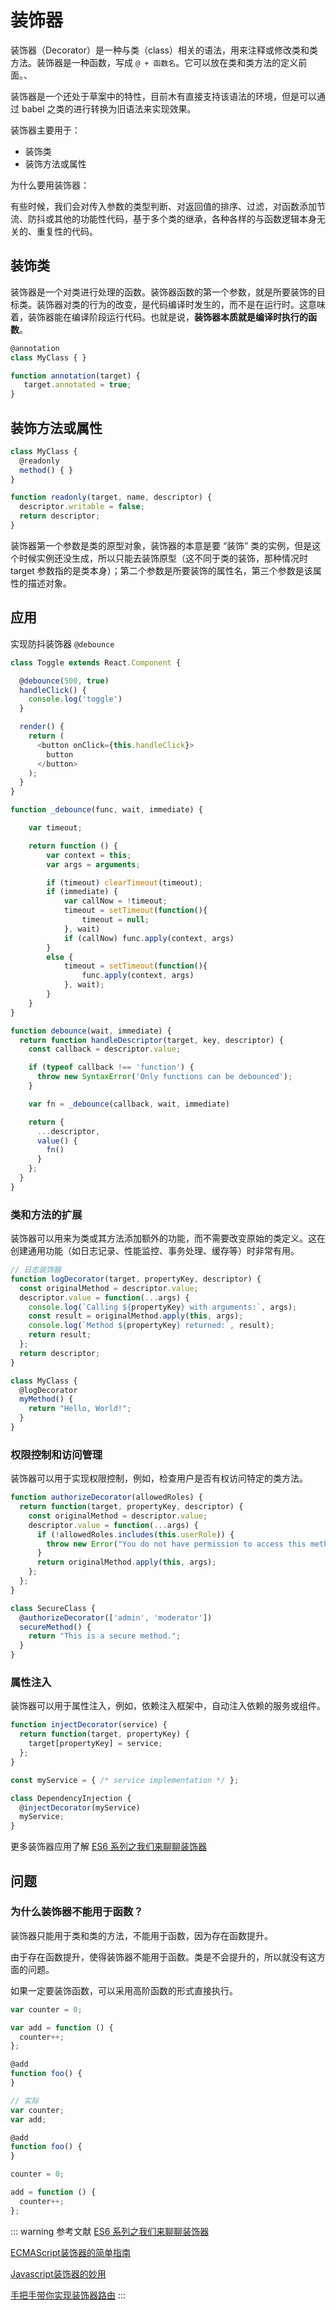 # 装饰器

装饰器（Decorator）是一种与类（class）相关的语法，用来注释或修改类和类方法。装饰器是一种函数，写成 `@ + 函数名`。它可以放在类和类方法的定义前面。、

装饰器是一个还处于草案中的特性，目前木有直接支持该语法的环境，但是可以通过 babel 之类的进行转换为旧语法来实现效果。

装饰器主要用于：

- 装饰类
- 装饰方法或属性

为什么要用装饰器：

有些时候，我们会对传入参数的类型判断、对返回值的排序、过滤，对函数添加节流、防抖或其他的功能性代码，基于多个类的继承，各种各样的与函数逻辑本身无关的、重复性的代码。

## 装饰类

装饰器是一个对类进行处理的函数。装饰器函数的第一个参数，就是所要装饰的目标类。装饰器对类的行为的改变，是代码编译时发生的，而不是在运行时。这意味着，装饰器能在编译阶段运行代码。也就是说，**装饰器本质就是编译时执行的函数**。

```js
@annotation
class MyClass { }

function annotation(target) {
   target.annotated = true;
}
```

## 装饰方法或属性

```js
class MyClass {
  @readonly
  method() { }
}

function readonly(target, name, descriptor) {
  descriptor.writable = false;
  return descriptor;
}
```

装饰器第一个参数是类的原型对象，装饰器的本意是要 “装饰” 类的实例，但是这个时候实例还没生成，所以只能去装饰原型（这不同于类的装饰，那种情况时 target 参数指的是类本身）；第二个参数是所要装饰的属性名，第三个参数是该属性的描述对象。

## 应用

实现防抖装饰器 `@debounce`

```js
class Toggle extends React.Component {

  @debounce(500, true)
  handleClick() {
    console.log('toggle')
  }

  render() {
    return (
      <button onClick={this.handleClick}>
        button
      </button>
    );
  }
}

function _debounce(func, wait, immediate) {

    var timeout;

    return function () {
        var context = this;
        var args = arguments;

        if (timeout) clearTimeout(timeout);
        if (immediate) {
            var callNow = !timeout;
            timeout = setTimeout(function(){
                timeout = null;
            }, wait)
            if (callNow) func.apply(context, args)
        }
        else {
            timeout = setTimeout(function(){
                func.apply(context, args)
            }, wait);
        }
    }
}

function debounce(wait, immediate) {
  return function handleDescriptor(target, key, descriptor) {
    const callback = descriptor.value;

    if (typeof callback !== 'function') {
      throw new SyntaxError('Only functions can be debounced');
    }

    var fn = _debounce(callback, wait, immediate)

    return {
      ...descriptor,
      value() {
        fn()
      }
    };
  }
}
```

### 类和方法的扩展

装饰器可以用来为类或其方法添加额外的功能，而不需要改变原始的类定义。这在创建通用功能（如日志记录、性能监控、事务处理、缓存等）时非常有用。

```js
// 日志装饰器
function logDecorator(target, propertyKey, descriptor) {
  const originalMethod = descriptor.value;
  descriptor.value = function(...args) {
    console.log(`Calling ${propertyKey} with arguments:`, args);
    const result = originalMethod.apply(this, args);
    console.log(`Method ${propertyKey} returned:`, result);
    return result;
  };
  return descriptor;
}

class MyClass {
  @logDecorator
  myMethod() {
    return "Hello, World!";
  }
}
```

### 权限控制和访问管理

装饰器可以用于实现权限控制，例如，检查用户是否有权访问特定的类方法。

```js
function authorizeDecorator(allowedRoles) {
  return function(target, propertyKey, descriptor) {
    const originalMethod = descriptor.value;
    descriptor.value = function(...args) {
      if (!allowedRoles.includes(this.userRole)) {
        throw new Error("You do not have permission to access this method.");
      }
      return originalMethod.apply(this, args);
    };
  };
}

class SecureClass {
  @authorizeDecorator(['admin', 'moderator'])
  secureMethod() {
    return "This is a secure method.";
  }
}
```

### 属性注入

装饰器可以用于属性注入，例如，依赖注入框架中，自动注入依赖的服务或组件。

```js
function injectDecorator(service) {
  return function(target, propertyKey) {
    target[propertyKey] = service;
  };
}

const myService = { /* service implementation */ };

class DependencyInjection {
  @injectDecorator(myService)
  myService;
}
```

更多装饰器应用了解 [ES6 系列之我们来聊聊装饰器](https://github.com/mqyqingfeng/Blog/issues/109)

## 问题

### 为什么装饰器不能用于函数？

装饰器只能用于类和类的方法，不能用于函数，因为存在函数提升。

由于存在函数提升，使得装饰器不能用于函数。类是不会提升的，所以就没有这方面的问题。

如果一定要装饰函数，可以采用高阶函数的形式直接执行。

```js
var counter = 0;

var add = function () {
  counter++;
};

@add
function foo() {
}

// 实际
var counter;
var add;

@add
function foo() {
}

counter = 0;

add = function () {
  counter++;
};
```

::: warning 参考文献
[ES6 系列之我们来聊聊装饰器](https://github.com/mqyqingfeng/Blog/issues/109)

[ECMAScript装饰器的简单指南](https://juejin.cn/post/6844903640897945613)

[Javascript装饰器的妙用](https://juejin.cn/post/6844903635168526343)

[手把手带你实现装饰器路由](https://juejin.cn/post/6844904183489888270)
:::
